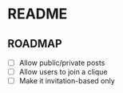 # README

## ROADMAP
 
 -[ ] Allow public/private posts
 -[ ] Allow users to join a clique
 -[ ] Make it invitation-based only
